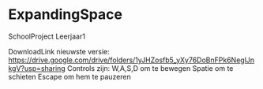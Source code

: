 # ExpandingSpace
SchoolProject Leerjaar1

DownloadLink nieuwste versie: https://drive.google.com/drive/folders/1yJHZosfb5_yXy76DoBnFPk6NeglJnkgV?usp=sharing
Controls zijn:
W,A,S,D om te bewegen
Spatie om te schieten
Escape om hem te pauzeren
